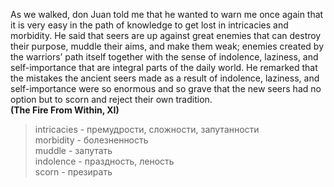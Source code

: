 As we walked, don Juan told me that he wanted to warn me once again that it is very easy in the path of knowledge to get lost in intricacies and morbidity.
He said that seers are up against great enemies that can destroy their purpose, muddle their aims, and make them weak; enemies created by the warriors’ path itself
together with the sense of indolence, laziness, and self-importance that are integral parts of the daily world. He remarked that the mistakes the ancient seers made as
a result of indolence, laziness, and self-importance were so enormous and so grave that the new seers had no option but to scorn and reject their own tradition.\
**(The Fire From Within, XI)**
> intricacies - премудрости, сложности, запутанности\
morbidity - болезненность\
muddle - запутать\
indolence - праздность, леность\
scorn - презирать

